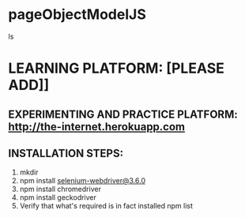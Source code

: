 # pageObjectModelJS
ls



# <b>LEARNING PLATFORM: [PLEASE ADD]]</b>
## <b>EXPERIMENTING AND PRACTICE PLATFORM: http://the-internet.herokuapp.com</b>


## <b>INSTALLATION STEPS:</b>
1. mkdir <project name>
4. npm install selenium-webdriver@3.6.0
5. npm install chromedriver
6. npm install geckodriver
7. Verify that what's required is in fact installed
    npm list <EXACT NAME OF THE NODE>
